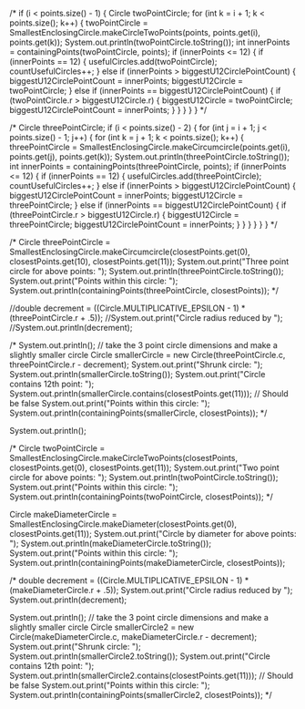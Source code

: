 /*
if (i < points.size() - 1) {
  Circle twoPointCircle;
  for (int k = i + 1; k < points.size(); k++) {
    twoPointCircle = SmallestEnclosingCircle.makeCircleTwoPoints(points, points.get(i), points.get(k));
    System.out.println(twoPointCircle.toString());
    int innerPoints = containingPoints(twoPointCircle, points);
    if (innerPoints <= 12) {
      if (innerPoints == 12) {
        usefulCircles.add(twoPointCircle);
        countUsefulCircles++;
      } else if (innerPoints > biggestU12CirclePointCount) {
        biggestU12CirclePointCount = innerPoints;
        biggestU12Circle = twoPointCircle;
      } else if (innerPoints == biggestU12CirclePointCount) {
        if (twoPointCircle.r > biggestU12Circle.r) {
          biggestU12Circle = twoPointCircle;
          biggestU12CirclePointCount = innerPoints;
        }
      }
    }
  }
}
*/


/*
Circle threePointCircle;
if (i < points.size() - 2) {
  for (int j = i + 1; j < points.size() - 1; j++) {
    for (int k = j + 1; k < points.size(); k++) {
      threePointCircle = SmallestEnclosingCircle.makeCircumcircle(points.get(i), points.get(j), points.get(k));
      System.out.println(threePointCircle.toString());
      int innerPoints = containingPoints(threePointCircle, points);
      if (innerPoints <= 12) {
        if (innerPoints == 12) {
          usefulCircles.add(threePointCircle);
          countUsefulCircles++;
        } else if (innerPoints > biggestU12CirclePointCount) {
          biggestU12CirclePointCount = innerPoints;
          biggestU12Circle = threePointCircle;
        } else if (innerPoints == biggestU12CirclePointCount) {
          if (threePointCircle.r > biggestU12Circle.r) {
            biggestU12Circle = threePointCircle;
            biggestU12CirclePointCount = innerPoints;
          }
        }
      }
    }
  }
}
*/

/*
Circle threePointCircle = SmallestEnclosingCircle.makeCircumcircle(closestPoints.get(0), closestPoints.get(10), closestPoints.get(11));
System.out.print("Three point circle for above points: ");
System.out.println(threePointCircle.toString());
System.out.print("Points within this circle: ");
System.out.println(containingPoints(threePointCircle, closestPoints));
*/

//double decrement = ((Circle.MULTIPLICATIVE_EPSILON - 1) * (threePointCircle.r + .5));
//System.out.print("Circle radius reduced by ");
//System.out.println(decrement);

/*
System.out.println();
// take the 3 point circle dimensions and make a slightly smaller circle
Circle smallerCircle = new Circle(threePointCircle.c, threePointCircle.r - decrement);
System.out.print("Shrunk circle: ");
System.out.println(smallerCircle.toString());
System.out.print("Circle contains 12th point: ");
System.out.println(smallerCircle.contains(closestPoints.get(11))); // Should be false
System.out.print("Points within this circle: ");
System.out.println(containingPoints(smallerCircle, closestPoints));
*/

System.out.println();

/*
Circle twoPointCircle = SmallestEnclosingCircle.makeCircleTwoPoints(closestPoints, closestPoints.get(0), closestPoints.get(11));
System.out.print("Two point circle for above points: ");
System.out.println(twoPointCircle.toString());
System.out.print("Points within this circle: ");
System.out.println(containingPoints(twoPointCircle, closestPoints));
*/

Circle makeDiameterCircle = SmallestEnclosingCircle.makeDiameter(closestPoints.get(0), closestPoints.get(11));
System.out.print("Circle by diameter for above points: ");
System.out.println(makeDiameterCircle.toString());
System.out.print("Points within this circle: ");
System.out.println(containingPoints(makeDiameterCircle, closestPoints));

/*
double decrement = ((Circle.MULTIPLICATIVE_EPSILON - 1) * (makeDiameterCircle.r + .5));
System.out.print("Circle radius reduced by ");
System.out.println(decrement);

System.out.println();
// take the 3 point circle dimensions and make a slightly smaller circle
Circle smallerCircle2 = new Circle(makeDiameterCircle.c, makeDiameterCircle.r - decrement);
System.out.print("Shrunk circle: ");
System.out.println(smallerCircle2.toString());
System.out.print("Circle contains 12th point: ");
System.out.println(smallerCircle2.contains(closestPoints.get(11))); // Should be false
System.out.print("Points within this circle: ");
System.out.println(containingPoints(smallerCircle2, closestPoints));
*/
